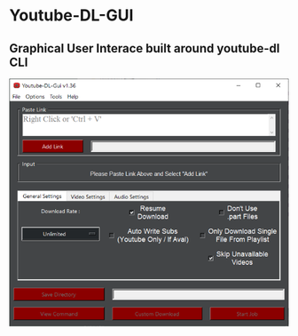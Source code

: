 # Youtube-DL-GUI

## Graphical User Interace built around youtube-dl CLI

![screenshot.1.36](screenshot.png)
